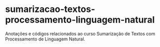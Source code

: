 # sumarizacao-textos-processamento-linguagem-natural
Anotações e códigos relacionados ao curso Sumarização de Textos com Processamento de Linguagem Natural.
